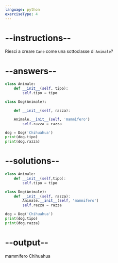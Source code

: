 ```yaml
---
language: python
exerciseType: 4
---
```


# --instructions--

Riesci a creare `Cane` come una sottoclasse di `Animale`?

# --answers--

```python
class Animale:
    def __init__(self, tipo):
        self.tipo = tipo
```

```python
class Dog(Animale):
```

```python
    def __init__(self, razza):
```

```python
    Animale.__init__(self, 'mammifero')
		self.razza = razza
```

```python
dog = Dog('Chihuahua')
print(dog.tipo)
print(dog.razza)
```

# --solutions--

```python
class Animale:
    def __init__(self,tipo):
        self.tipo = tipo

class Dog(Animale):
	def __init__(self, razza):
		Animale.__init__(self, 'mammifero')
		self.razza = razza

dog = Dog('Chihuahua')
print(dog.tipo)
print(dog.razza)
```

# --output--

mammifero
Chihuahua
